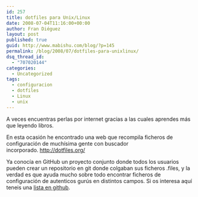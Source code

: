 ```yaml
---
id: 257
title: dotfiles para Unix/Linux
date: 2008-07-04T11:16:00+00:00
author: Fran Diéguez
layout: post
published: true
guid: http://www.mabishu.com/blog/?p=145
permalink: /blog/2008/07/dotfiles-para-unixlinux/
dsq_thread_id:
  - "707020144"
categories:
  - Uncategorized
tags:
  - configuracion
  - dotfiles
  - Linux
  - unix
---
```

A veces encuentras perlas por internet gracias a las cuales aprendes más que leyendo libros.

En esta ocasión he encontrado una web que recompila ficheros de configuración de muchísima gente con buscador incorporado. <a href="http://dotfiles.org/">http://dotfiles.org/</a>

Ya conocía en GitHub un proyecto conjunto donde todos los usuarios pueden crear un repositorio en git donde colgaban sus ficheros .files, y la verdad es que ayuda mucho sobre todo encontrar ficheros de configuración de autenticos gurús en distintos campos. Si os interesa aquí teneis una <a title="Lista de repositorios dotfiles en github" href="http://github.com/search?q=dotfiles">lista en github</a>.
